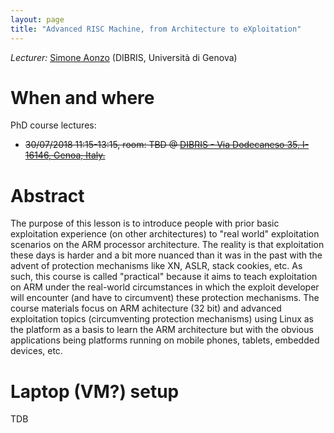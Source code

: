```yaml
---
layout: page
title: "Advanced RISC Machine, from Architecture to eXploitation"
---
```


*Lecturer:* [Simone Aonzo](/people/simone_aonzo) (DIBRIS, Università di Genova)

# When and where
PhD course lectures:
- ~~30/07/2018 11:15-13:15, room: TBD @ [DIBRIS - Via Dodecaneso 35, I-16146, Genoa, Italy.](https://www.google.it/maps/place/Via+Dodecaneso,+35,+16146+Genova+GE/@44.403165,8.9696801,17z/data=!3m1!4b1!4m5!3m4!1s0x12d3430b2216399f:0xe215417b3e571fb4!8m2!3d44.403165!4d8.9718688?hl=en)~~

# Abstract
The purpose of this lesson is to introduce people with prior basic exploitation experience (on other architectures) to "real world" exploitation scenarios on the ARM processor architecture. 
The reality is that exploitation these days is harder and a bit more nuanced than it was in the past with the advent of protection mechanisms like XN, ASLR, stack cookies, etc. 
As such, this course is called "practical" because it aims to teach exploitation on ARM under the real-world circumstances in which the exploit developer will encounter (and have to circumvent) these protection mechanisms. 
The course materials focus on ARM achitecture (32 bit) and advanced exploitation topics (circumventing protection mechanisms) using Linux as the platform as a basis to learn the ARM architecture but with the obvious applications being platforms running on mobile phones, tablets, embedded devices, etc.


# Laptop (VM?) setup
TDB
